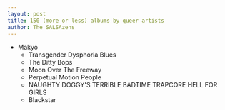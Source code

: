 ```yaml
---
layout: post
title: 150 (more or less) albums by queer artists
author: The SALSAzens
---
```


* Makyo
    * Transgender Dysphoria Blues
    * The Ditty Bops
    * Moon Over The Freeway
    * Perpetual Motion People
    * NAUGHTY DOGGY'S TERRIBLE BADTIME TRAPCORE HELL FOR GIRLS
    * Blackstar
